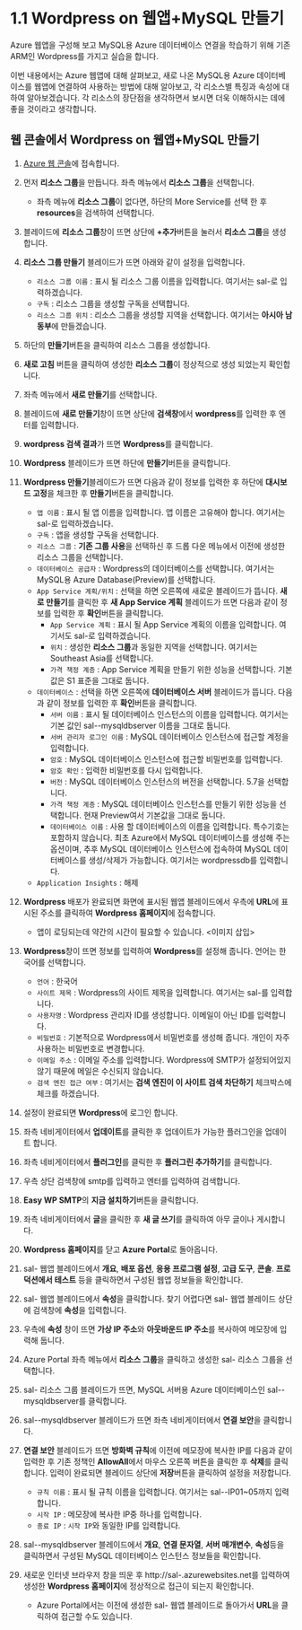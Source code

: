 # 1.1 Wordpress on 웹앱+MySQL 만들기
Azure 웹앱을 구성해 보고 MySQL용 Azure 데이터베이스 연결을 학습하기 위해 기존 ARM인 Wordpress를 가지고 실습을 합니다.

이번 내용에서는 Azure 웹앱에 대해 살펴보고, 새로 나온 MySQL용 Azure 데이터베이스를 웹앱에 연결하여 사용하는 방법에 대해 알아보고, 각 리소스별 특징과 속성에 대하여 알아보겠습니다. 각 리소스의 장단점을 생각하면서 보시면 더욱 이해하시는 데에 좋을 것이라고 생각합니다.

## 웹 콘솔에서 Wordpress on 웹앱+MySQL 만들기
1. [Azure 웹 콘솔](https://portal.azure.com)에 접속합니다.

2. 먼저 **리소스 그룹**을 만듭니다. 좌측 메뉴에서 **리소스 그룹**을 선택합니다.
    - 좌측 메뉴에 **리소스 그룹**이 없다면, 하단의 More Service를 선택 한 후 **resources**을 검색하여 선택합니다.

3. 블레이드에 **리소스 그룹**창이 뜨면 상단에 **+추가**버튼을 눌러서 **리소스 그룹**을 생성합니다.

4. **리소스 그룹 만들기** 블레이드가 뜨면 아래와 같이 설정을 입력합니다.
     - `리소스 그룹 이름` : 표시 될 리소스 그룹 이름을 입력합니다. 여기서는 sal-<ID>로 입력하겠습니다.
     - `구독` : 리소스 그룹을 생성할 구독을 선택합니다.
     - `리소스 그룹 위치` : 리소스 그룹을 생성할 지역을 선택합니다. 여기서는 **아시아 남동부**에 만들겠습니다.

5. 하단의 **만들기**버튼을 클릭하여 리소스 그룹을 생성합니다.

6. **새로 고침** 버튼을 클릭하여 생성한 **리소스 그룹**이 정상적으로 생성 되었는지 확인합니다.

7. 좌측 메뉴에서 **새로 만들기**를 선택합니다.

8. 블레이드에 **새로 만들기**창이 뜨면 상단에 **검색창**에서 **wordpress**를 입력한 후 엔터를 입력합니다.

9. **wordpress 검색 결과**가 뜨면 **Wordpress**를 클릭합니다.

10. **Wordpress** 블레이드가 뜨면 하단에 **만들기**버튼을 클릭합니다.

11. **Wordpress 만들기**블레이드가 뜨면 다음과 같이 정보를 입력한 후 하단에 **대시보드 고정**을 체크한 후 **만들기**버튼을 클릭합니다.
    - `앱 이름` : 표시 될 앱 이름을 입력합니다. 앱 이름은 고유해야 합니다. 여기서는 sal-<ID>로 입력하겠습니다.
    - `구독` : 앱을 생성할 구독을 선택합니다.
    - `리소스 그룹` : **기존 그룹 사용**을 선택하신 후 드롭 다운 메뉴에서 이전에 생성한 리소스 그룹을 선택합니다.
    - `데이터베이스 공급자` : Wordpress의 데이터베이스를 선택합니다. 여기서는 MySQL용 Azure Database(Preview)를 선택합니다.
    - `App Service 계획/위치` : 선택을 하면 오른쪽에 새로운 블레이드가 뜹니다. **새로 만들기**를 클릭한 후 **새 App Service 계획** 블레이드가 뜨면 다음과 같이 정보를 입력한 후 **확인**버튼을 클릭합니다.
        - `App Service 계획` : 표시 될 App Service 계획의 이름을 입력합니다. 여기서도 sal-<ID>로 입력하겠습니다.
        - `위치` : 생성한 **리소스 그룹**과 동일한 지역을 선택합니다. 여기서는 Southeast Asia를 선택합니다.
        - `가격 책정 계층` : App Service 계획을 만들기 위한 성능을 선택합니다. 기본 값은 S1 표준을 그대로 둡니다.
    - `데이터베이스` : 선택을 하면 오른쪽에 **데이터베이스 서버** 블레이드가 뜹니다. 다음과 같이 정보를 입력한 후 **확인**버튼을 클릭합니다.
        - `서버 이름` : 표시 될 데이터베이스 인스턴스의 이름을 입력합니다. 여기서는 기본 값인 sal-<ID>-mysqldbserver 이름을 그대로 둡니다.
        - `서버 관리자 로그인 이름` : MySQL 데이터베이스 인스턴스에 접근할 계정을 입력합니다.
        - `암호` : MySQL 데이터베이스 인스턴스에 접근할 비밀번호를 입력합니다.
        - `암호 확인` : 입력한 비밀번호를 다시 입력합니다.
        - `버전` : MySQL 데이터베이스 인스턴스의 버전을 선택합니다. 5.7을 선택합니다.
        - `가격 책정 계층` : MySQL 데이터베이스 인스턴스를 만들기 위한 성능을 선택합니다. 현재 Preview여서 기본값을 그대로 둡니다.
        - `데이터베이스 이름` : 사용 할 데이터베이스의 이름을 입력합니다. 특수기호는 포함하지 않습니다. 최초 Azure에서 MySQL 데이터베이스를 생성해 주는 옵션이며, 추후 MySQL 데이터베이스 인스턴스에 접속하여 MySQL 데이터베이스를 생성/삭제가 가능합니다. 여기서는 wordpressdb를 입력합니다.
    - `Application Insights` : 해제

12. **Wordpress** 배포가 완료되면 화면에 표시된 웹앱 블레이드에서 우측에 **URL**에 표시된 주소를 클릭하여 **Wordpress 홈페이지**에 접속합니다.
    - 앱이 로딩되는데 약간의 시간이 필요할 수 있습니다.
<이미지 삽입>

13. **Wordpress**창이 뜨면 정보를 입력하여 **Wordpress**를 설정해 줍니다. 언어는 한국어를 선택합니다.
    - `언어` : 한국어
    - `사이트 제목` : Wordpress의 사이트 제목을 입력합니다. 여기서는 sal-<ID>를 입력합니다.
    - `사용자명` : Wordpress 관리자 ID를 생성합니다. 이메일이 아닌 ID를 입력합니다.
    - `비밀번호` : 기본적으로 Wordpress에서 비밀번호를 생성해 줍니다. 개인이 자주 사용하는 비밀번호로 변경합니다.
    - `이메일 주소` : 이메일 주소를 입력합니다. Wordpress에 SMTP가 설정되어있지 않기 때문에 메일은 수신되지 않습니다.
    - `검색 엔진 접근 여부` : 여기서는 **검색 엔진이 이 사이트 검색 차단하기** 체크박스에 체크를 하겠습니다.

14. 설정이 완료되면 **Wordpress**에 로그인 합니다.

15. 좌측 네비게이터에서 **업데이트**를 클릭한 후 업데이트가 가능한 플러그인을 업데이트 합니다.

16. 좌측 네비게이터에서 **플러그인**를 클릭한 후 **플러그린 추가하기**를 클릭합니다.

17. 우측 상단 검색창에 smtp를 입력하고 엔터를 입력하여 검색합니다.

18. **Easy WP SMTP**의 **지금 설치하기**버튼을 클릭합니다.

19. 좌측 네비게이터에서 **글**을 클릭한 후 **새 글 쓰기**를 클릭하여 아무 글이나 게시합니다.

20. **Wordpress 홈페이지**를 닫고 **Azure Portal**로 돌아옵니다.

21. sal-<ID> 웹앱 블레이드에서 **개요**, **배포 옵션**, **응용 프로그램 설정**, **고급 도구**, **콘솔**. **프로덕션에서 테스트** 등을 클릭하면서 구성된 웹앱 정보들을 확인합니다.

22. sal-<ID> 웹앱 블레이드에서 **속성**을 클릭합니다. 찾기 어렵다면 sal-<ID> 웹앱 블레이드 상단에 검색창에 **속성**을 입력합니다.

23. 우측에 **속성** 창이 뜨면 **가상 IP 주소**와 **아웃바운드 IP 주소**를 복사하여 메모장에 입력해 둡니다.

24. Azure Portal 좌측 메뉴에서 **리소스 그룹**을 클릭하고 생성한 sal-<ID> 리소스 그룹을 선택합니다.

25. sal-<ID> 리소스 그룹 블레이드가 뜨면, MySQL 서버용 Azure 데이터베이스인 sal-<ID>-mysqldbserver를 클릭합니다.

26. sal-<ID>-mysqldbserver 블레이드가 뜨면 좌측 네비게이터에서 **연결 보안**을 클릭합니다.

27. **연결 보안** 블레이드가 뜨면 **방화벽 규칙**에 이전에 메모장에 복사한 IP를 다음과 같이 입력한 후 기존 정책인 **AllowAll**에서 마우스 오른쪽 버튼을 클릭한 후 **삭제**를 클릭합니다. 입력이 완료되면 블레이드 상단에 **저장**버튼을 클릭하여 설정을 저장합니다.
    - `규칙 이름` : 표시 될 규칙 이름을 입력합니다. 여기서는 sal-<ID>-IP01~05까지 입력합니다.
    - `시작 IP` : 메모장에 복사한 IP중 하나를 입력합니다.
    - `종료 IP` : `시작 IP`와 동일한 IP를 입력합니다.

28. sal-<ID>-mysqldbserver 블레이드에서 **개요**, **연결 문자열**, **서버 매개변수**, **속성**등을 클릭하면서 구성된 MySQL 데이터베이스 인스턴스 정보들을 확인합니다.

29. 새로운 인터넷 브라우저 창을 띄운 후 http://sal-<ID>.azurewebsites.net를 입력하여 생성한 **Wordpress 홈페이지**에 정상적으로 접근이 되는지 확인합니다.
    - Azure Portal에서는 이전에 생성한 sal-<ID> 웹앱 블레이드로 돌아가서 **URL**을 클릭하여 접근할 수도 있습니다.
